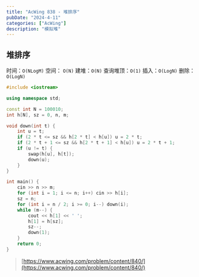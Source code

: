 ```yaml
---
title: "AcWing 838 - 堆排序"
pubDate: "2024-4-11"
categories: ["AcWing"]
description: "模拟堆"
---
```


## 堆排序

时间：`O(NLogM)` 空间： `O(N)`
建堆：`O(N)`
查询堆顶：`O(1)`
插入：`O(LogN)`
删除：`O(LogN)`

```c++
#include <iostream>

using namespace std;

const int N = 100010;
int h[N], sz = 0, n, m;

void down(int t) {
    int u = t;
    if (2 * t <= sz && h[2 * t] < h[u]) u = 2 * t;
    if (2 * t + 1 <= sz && h[2 * t + 1] < h[u]) u = 2 * t + 1;
    if (u != t) {
        swap(h[u], h[t]);
        down(u);
    }
}

int main() {
    cin >> n >> m;
    for (int i = 1; i <= n; i++) cin >> h[i];
    sz = n;
    for (int i = n / 2; i >= 0; i--) down(i);
    while (m--) {
        cout << h[1] << ' ';
        h[1] = h[sz];
        sz--;
        down(1);
    }
    return 0;
}
```

> [https://www.acwing.com/problem/content/840/](https://www.acwing.com/problem/content/840/)
